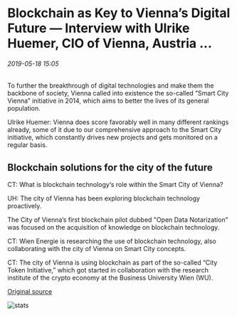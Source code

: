 # Blockchain as Key to Vienna’s Digital Future — Interview with Ulrike Huemer, CIO of Vienna, Austria ...

###### 2019-05-18 15:05

To further the breakthrough of digital technologies and make them the backbone of society, Vienna called into existence the so-called “Smart City Vienna” initiative in 2014, which aims to better the lives of its general population.

Ulrike Huemer: Vienna does score favorably well in many different rankings already, some of it due to our comprehensive approach to the Smart City initiative, which constantly drives new projects and gets monitored on a regular basis.

## Blockchain solutions for the city of the future

CT: What is blockchain technology‘s role within the Smart City of Vienna?

UH: The city of Vienna has been exploring blockchain technology proactively.

The City of Vienna’s first blockchain pilot dubbed "Open Data Notarization" was focused on the acquisition of knowledge on blockchain technology.

CT: Wien Energie is researching the use of blockchain technology, also collaborating with the city of Vienna on Smart City concepts.

CT: The city of Vienna is using blockchain as part of the so-called “City Token Initiative,” which got started in collaboration with the research institute of the crypto economy at the Business University Wien (WU).

[Original source](https://cointelegraph.com/news/blockchain-as-key-to-viennas-digital-future-interview-with-ulrike-huemer-cio-of-vienna-austria)

![stats](https://c.statcounter.com/11760860/0/a89fa40b/1/ "stats")